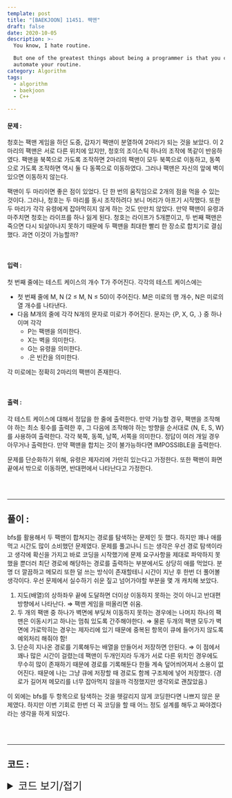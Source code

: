 ```yaml
---
template: post
title: "[BAEKJOON] 11451. 팩맨"
draft: false
date: 2020-10-05
description: >-
  You know, I hate routine.

  But one of the greatest things about being a programmer is that you can
  automate your routine.
category: Algorithm
tags:
  - algorithm
  - baekjoon
  - C++

---
```




#### 문제 : 

청호는 팩맨 게임을 하던 도중, 갑자기 팩맨이 분열하여 2마리가 되는 것을 보았다. 이 2마리의 팩맨은 서로 다른 위치에 있지만, 청호의 조이스틱 하나의 조작에 똑같이 반응하였다. 팩맨을 북쪽으로 가도록 조작하면 2마리의 팩맨이 모두 북쪽으로 이동하고, 동쪽으로 가도록 조작하면 역시 둘 다 동쪽으로 이동하였다. 그러나 팩맨은 자신의 앞에 벽이 있으면 이동하지 않는다.

팩맨이 두 마리이면 좋은 점이 있었다. 단 한 번의 움직임으로 2개의 점을 먹을 수 있는 것이다. 그러나, 청호는 두 마리를 동시 조작하려다 보니 머리가 아프기 시작했다. 또한 두 마리가 각각 유령에게 잡아먹히지 않게 하는 것도 만만치 않았다. 만약 팩맨이 유령과 마주치면 청호는 라이프를 하나 잃게 된다. 청호는 라이프가 5개뿐이고, 두 번째 팩맨은 죽으면 다시 되살아나지 못하기 때문에 두 팩맨을 최대한 빨리 한 장소로 합치기로 결심했다. 과연 이것이 가능할까?

<br/>

#### 입력 :

첫 번째 줄에는 테스트 케이스의 개수 T가 주어진다. 각각의 테스트 케이스에는

- 첫 번째 줄에 M, N (2 ≤ M, N ≤ 50)이 주어진다. M은 미로의 행 개수, N은 미로의 열 개수를 나타낸다.
- 다음 M개의 줄에 각각 N개의 문자로 미로가 주어진다. 문자는 {P, X, G, .} 중 하나이며 각각
  - P는 팩맨을 의미한다.
  - X는 벽을 의미한다.
  - G는 유령을 의미한다.
  - .은 빈칸을 의미한다.

각 미로에는 정확히 2마리의 팩맨이 존재한다.

<br/>

#### 출력 : 

각 테스트 케이스에 대해서 정답을 한 줄에 출력한다. 만약 가능할 경우, 팩맨을 조작해야 하는 최소 횟수를 출력한 후, 그 다음에 조작해야 하는 방향을 순서대로 {N, E, S, W}를 사용하여 출력한다. 각각 북쪽, 동쪽, 남쪽, 서쪽을 의미한다. 정답이 여러 개일 경우 아무거나 출력한다. 만약 팩맨을 합치는 것이 불가능하다면 IMPOSSIBLE을 출력한다.

문제를 단순화하기 위해, 유령은 제자리에 가만히 있는다고 가정한다. 또한 팩맨이 화면 끝에서 밖으로 이동하면, 반대편에서 나타난다고 가정한다.

<br/>

<br/>

___

## 풀이 :

bfs를 활용해서 두 팩맨이 합쳐지는 경로를 탐색하는 문제인 듯 했다. 하지만 꽤나 애를 먹고 시간도 많이 소비했던 문제였다. 문제를 풀고나니 드는 생각은 우선 경로 탐색이라고 생각에 확신을 가지고 바로 코딩을 시작했기에 문제 요구사항을 제대로 파악하지 못했을 뿐더러 최단 경로에 해당하는 경로를 출력하는 부분에서도 상당히 애를 먹었다. 분명 더 깔끔하고 메모리 또한 덜 쓰는 방식이 존재할테니 시간이 지난 후 한번 더 풀어볼 생각이다. 우선 문제에서 실수하기 쉬운 짚고 넘어가야할 부분을 몇 개 캐치해 보았다.

1. 지도(배열)의 상하좌우 끝에 도달하면 더이상 이동하지 못하는 것이 아니고 반대편 방향에서 나타난다. ⇒ 팩맨 게임을 떠올리면 쉬움.
2. 두 개의 팩맨 중 하나가 벽면에 부딪쳐 이동하지 못하는 경우에는 나머지 하나의 팩맨은 이동시키고 하나는 멈춰 있도록 간주해야한다. ⇒ 물론 두개의 팩맨 모두가 벽면에 가로막히는 경우는 제자리에 있기 때문에 중복된 항목이 큐에 들어가지 않도록 예외처리 해줘야 함!
3. 단순히 지나온 경로를 기록해두는 배열을 만들어서 저장하면 안된다. ⇒ 이 점에서 꽤나 많은 시간이 걸렸는데 팩맨이 두개인지라 두개가 서로 다른 위치인 경우에도 무수히 많이 존재하기 때문에 경로를 기록해둔다 한들 계속 덮어씌어져서 소용이 없어진다. 때문에 나는 그냥 큐에 저장할 때 경로도 함께 구조체에 넣어 저장했다. (경로가 길어져 메모리를 너무 잡아먹지 않을까 걱정했지만 생각외로 괜찮았음.)

이 외에는 bfs를 두 항목으로 탐색하는 것을 헷갈리지 않게 코딩한다면 나쁘지 않은 문제였다. 하지만 이번 기회로 한번 더 꼭 코딩을 할 때 어느 정도 설계를 해두고 짜야겠다라는 생각을 하게 되었다.

<br/>

<br/>

---

## 코드 :

<details>
<summary style="cursor:pointer; font-size:1.5rem">
	코드 보기/접기
</summary>

```c++
#include <iostream>
#include <cstring>
#include <queue>
#include <vector>
#include <utility>
#include <string>
#define pii pair<int, int>

using namespace std;
struct qnode {
	int x1;
	int y1;
	int x2;
	int y2;
	string route;
};
string rutans;
char map[50][50], dir[4] = { 'E', 'S', 'W', 'N' };
int di[4] = { 0, 1, 0, -1 }, dj[4] = { 1, 0, -1, 0 }, n, m;
bool visit[50][50][50][50];

int bfs(vector<pii> org) {
	queue<qnode> q;
	q.push(qnode{ org[0].first, org[0].second, org[1].first, org[1].second, "" });
	visit[org[0].first][org[0].second][org[1].first][org[1].second] = true;
	int size, count = 0, k, x1, y1, x2, y2, cmpx1, cmpy1, cmpx2, cmpy2;
	string cur;
	while (!q.empty()) {
		count++;
		size = q.size();
		while (size--) {
			x1 = q.front().x1;	y1 = q.front().y1;
			x2 = q.front().x2;	y2 = q.front().y2;
			cur = q.front().route;
			q.pop();
			for (k = 0; k < 4; k++) {
				cmpx1 = (x1 + di[k] + n) % n;		cmpy1 = (y1 + dj[k] + m) % m;
				cmpx2 = (x2 + di[k] + n) % n;		cmpy2 = (y2 + dj[k] + m) % m;
				if (map[cmpx1][cmpy1] == 'X') { cmpx1 = x1;  cmpy1 = y1; }
				if (map[cmpx2][cmpy2] == 'X') { cmpx2 = x2;  cmpy2 = y2; }
				if (map[cmpx1][cmpy1] == '.' && map[cmpx2][cmpy2] == '.' && !visit[cmpx1][cmpy1][cmpx2][cmpy2]) {
					visit[cmpx1][cmpy1][cmpx2][cmpy2] = true;
					if (cmpx1 == cmpx2 && cmpy1 == cmpy2) {
						rutans = cur + dir[k];
						return count;
					}
					q.push(qnode{ cmpx1, cmpy1, cmpx2, cmpy2, cur + dir[k] });
				}
			}
		}
	}
	return 0;
}

void testCase() {
	vector<pii> pac;
	int i, j, count;
	cin >> n >> m;
	memset(visit, false, sizeof(visit));
	for (i = 0; i < n; i++)
		for (j = 0; j < m; j++) {
			cin >> map[i][j];
			if (map[i][j] == 'P') {
				map[i][j] = '.';
				pac.push_back(pii(i, j));
			}
		}
	count = bfs(pac);
	if (count) {
		cout << count << ' ' << rutans << '\n';
	}
	else cout << "IMPOSSIBLE" << '\n';
}

int main() {
	ios_base::sync_with_stdio(false);  cin.tie(NULL);  cout.tie(NULL);
	int tc;
	cin >> tc;
	while (tc--)
		testCase();
	return 0;
}
```

</details>
<br/>